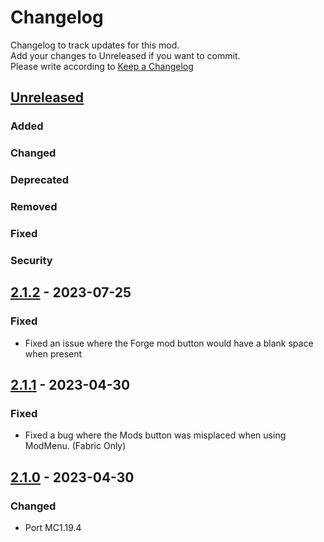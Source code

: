 # Changelog
Changelog to track updates for this mod.  
    Add your changes to Unreleased if you want to commit.  
    Please write according to [Keep a Changelog](https://keepachangelog.com/en/1.0.0/)

## [Unreleased]

### Added

### Changed

### Deprecated

### Removed

### Fixed

### Security

## [2.1.2] - 2023-07-25

### Fixed
- Fixed an issue where the Forge mod button would have a blank space when present

## [2.1.1] - 2023-04-30

### Fixed
- Fixed a bug where the Mods button was misplaced when using ModMenu. (Fabric Only)

## [2.1.0] - 2023-04-30

### Changed
- Port MC1.19.4

[Unreleased]: https://github.com/MORIMORI0317/GameMenuRemoveGFARB/compare/v2.1.2...HEAD
[2.1.2]: https://github.com/MORIMORI0317/GameMenuRemoveGFARB/compare/v2.1.1...v2.1.2
[2.1.1]: https://github.com/MORIMORI0317/GameMenuRemoveGFARB/compare/v2.1.0...v2.1.1
[2.1.0]: https://github.com/MORIMORI0317/GameMenuRemoveGFARB/commits/v2.1.0
